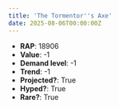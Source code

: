 ```yaml
---
title: 'The Tormentor''s Axe'
date: 2025-08-06T00:00:00Z
---
```

- **RAP**: 18906
- **Value**: -1
- **Demand level**: -1
- **Trend**: -1
- **Projected?**: True
- **Hyped?**: True
- **Rare?**: True
